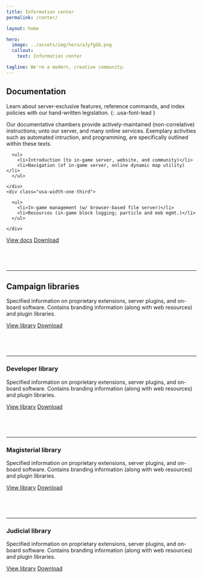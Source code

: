 ```yaml
---
title: Information center
permalink: /center/

layout: home

hero:
  image: ../assets/img/hero/aJyfgGb.png
  callout:
    text: Information center

tagline: We're a modern, creative community.
---
```


## Documentation
Learn about server-exclusive features, reference commands, and index policies with our hand-written legislation.
{: .usa-font-lead }

Our documentative chambers provide actively-maintained (non-correlative) instructions; unto our server, and many online services. Exemplary activities such as automated intruction, and programming, are specifically outlined within these texts.

  <div class="usa-grid-full">
    <div class="usa-width-one-third">

      <ul>
        <li>Introduction (to in-game server, website, and community)</li>
        <li>Navigation (of in-game server, online dynamic map utility)</li>
      </ul>

    </div>
    <div class="usa-width-one-third">

      <ul>
        <li>In-game management (w/ browser-based file server)</li>
        <li>Resources (in-game block logging; particle and mob mgmt.)</li>
      </ul>

    </div>
  </div>

<a class="usa-button usa-button" href="../docs">View docs</a>
<a class="usa-button usa-button-secondary" href="../docs">Download</a>

<hr style="margin-top: 4.5rem;">

## Campaign libraries
Specified information on proprietary extensions, server plugins, and on-board software. Contains branding information (along with web resources) and plugin libraries.

<a class="usa-button usa-button" href="../library">View library</a>
<a class="usa-button usa-button-secondary" href="../docs">Download</a>

<hr style="margin-top: 4.5rem;">

### Developer library
Specified information on proprietary extensions, server plugins, and on-board software. Contains branding information (along with web resources) and plugin libraries.

<a class="usa-button usa-button" href="../library/dev">View library</a>
<a class="usa-button usa-button-secondary" href="../docs">Download</a>

<hr style="margin-top: 4.5rem;">

### Magisterial library
Specified information on proprietary extensions, server plugins, and on-board software. Contains branding information (along with web resources) and plugin libraries.

<a class="usa-button usa-button" href="../library/magisterial">View library</a>
<a class="usa-button usa-button-secondary" href="../docs">Download</a>

<hr style="margin-top: 4.5rem;">

### Judicial library
Specified information on proprietary extensions, server plugins, and on-board software. Contains branding information (along with web resources) and plugin libraries.

<a class="usa-button usa-button" href="../library/judicial">View library</a>
<a class="usa-button usa-button-secondary" href="../docs">Download</a>
